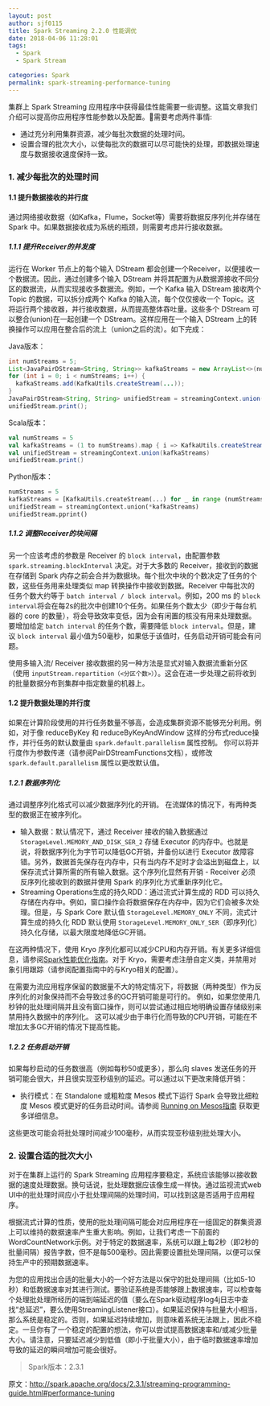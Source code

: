 ```yaml
---
layout: post
author: sjf0115
title: Spark Streaming 2.2.0 性能调优
date: 2018-04-06 11:28:01
tags:
  - Spark
  - Spark Stream

categories: Spark
permalink: spark-streaming-performance-tuning
---
```


集群上 Spark Streaming 应用程序中获得最佳性能需要一些调整。这篇文章我们介绍可以提高你应用程序性能参数以及配置。🏁需要考虑两件事情:
- 通过充分利用集群资源，减少每批次数据的处理时间。
- 设置合理的批次大小，以使每批次的数据可以尽可能快的处理，即数据处理速度与数据接收速度保持一致。

### 1. 减少每批次的处理时间

#### 1.1 提升数据接收的并行度

通过网络接收数据（如Kafka，Flume，Socket等）需要将数据反序列化并存储在 Spark 中。如果数据接收成为系统的瓶颈，则需要考虑并行接收数据。

##### 1.1.1 提升Receiver的并发度

运行在 Worker 节点上的每个输入 DStream 都会创建一个Receiver，以便接收一个数据流。因此，通过创建多个输入 DStream 并将其配置为从数据源接收不同分区的数据流，从而实现接收多数据流。例如，一个 Kafka 输入 DStream 接收两个 Topic 的数据，可以拆分成两个 Kafka 的输入流，每个仅仅接收一个 Topic。这将运行两个接收器，并行接收数据，从而提高整体吞吐量。这些多个 DStream 可以整合(union)在一起创建一个 DStream。这样应用在一个输入 DStream 上的转换操作可以应用在整合后的流上（union之后的流）。如下完成：

Java版本：
```java
int numStreams = 5;
List<JavaPairDStream<String, String>> kafkaStreams = new ArrayList<>(numStreams);
for (int i = 0; i < numStreams; i++) {
  kafkaStreams.add(KafkaUtils.createStream(...));
}
JavaPairDStream<String, String> unifiedStream = streamingContext.union(kafkaStreams.get(0), kafkaStreams.subList(1, kafkaStreams.size()));
unifiedStream.print();
```
Scala版本：
```scala
val numStreams = 5
val kafkaStreams = (1 to numStreams).map { i => KafkaUtils.createStream(...) }
val unifiedStream = streamingContext.union(kafkaStreams)
unifiedStream.print()
```
Python版本：
```python
numStreams = 5
kafkaStreams = [KafkaUtils.createStream(...) for _ in range (numStreams)]
unifiedStream = streamingContext.union(*kafkaStreams)
unifiedStream.pprint()
```

##### 1.1.2 调整Receiver的块间隔

另一个应该考虑的参数是 Receiver 的 `block interval`，由配置参数 `spark.streaming.blockInterval` 决定。对于大多数的 Receiver，接收到的数据在存储到 Spark 内存之前会合并为数据块。每个批次中块的个数决定了任务的个数，这些任务用来处理类似 map 转换操作中接收到数据。Receiver 中每批次的任务个数大约等于 `batch interval / block interval`。例如，200 ms 的 `block interval`将会在每2s的批次中创建10个任务。如果任务个数太少（即少于每台机器的 core 的数量），将会导致效率变低，因为会有闲置的核没有用来处理数据。要增加给定 `batch interval` 的任务个数，需要降低 `block interval`。但是，建议 `block interval` 最小值为50毫秒，如果低于该值时，任务启动开销可能会有问题。

使用多输入流/ Receiver 接收数据的另一种方法是显式对输入数据流重新分区（使用 `inputStream.repartition（<分区个数>）`）。这会在进一步处理之前将收到的批量数据分布到集群中指定数量的机器上。

#### 1.2 提升数据处理的并行度

如果在计算阶段使用的并行任务数量不够高，会造成集群资源不能够充分利用。例如，对于像 reduceByKey 和 reduceByKeyAndWindow 这样的分布式reduce操作，并行任务的默认数量由 `spark.default.parallelism` 属性控制。 你可以将并行度作为参数传递（请参阅PairDStreamFunctions文档），或修改 `spark.default.parallelism` 属性以更改默认值。

##### 1.2.1 数据序列化

通过调整序列化格式可以减少数据序列化的开销。 在流媒体的情况下，有两种类型的数据正在被序列化。

- 输入数据：默认情况下，通过 Receiver 接收的输入数据通过 `StorageLevel.MEMORY_AND_DISK_SER_2` 存储 Executor 的内存中。也就是说，将数据序列化为字节可以降低GC开销，并备份以进行 Executor 故障容错。另外，数据首先保存在内存中，只有当内存不足时才会溢出到磁盘上，以保存流式计算所需的所有输入数据。这个序列化显然有开销 - Receiver 必须反序列化接收到的数据并使用 Spark 的序列化方式重新序列化它。  
- Streaming Operations生成的持久RDD：通过流式计算生成的 RDD 可以持久存储在内存中。例如，窗口操作会将数据保存在内存中，因为它们会被多次处理。但是，与 Spark Core 默认值 `StorageLevel.MEMORY_ONLY` 不同，流式计算生成的持久化 RDD 默认使用 `StorageLevel.MEMORY_ONLY_SER`（即序列化）持久化存储，以最大限度地降低GC开销。

在这两种情况下，使用 Kryo 序列化都可以减少CPU和内存开销。有关更多详细信息，请参阅[Spark性能优化指南](http://spark.apache.org/docs/latest/tuning.html#data-serialization)。对于 Kryo，需要考虑注册自定义类，并禁用对象引用跟踪（请参阅配置指南中的与Kryo相关的配置）。

在需要为流应用程序保留的数据量不大的特定情况下，将数据（两种类型）作为反序列化的对象保持而不会导致过多的GC开销可能是可行的。 例如，如果您使用几秒钟的批处理间隔并且没有窗口操作，则可以尝试通过相应地明确设置存储级别来禁用持久数据中的序列化。 这可以减少由于串行化而导致的CPU开销，可能在不增加太多GC开销的情况下提高性能。

##### 1.2.2 任务启动开销

如果每秒启动的任务数很高（例如每秒50或更多），那么向 slaves 发送任务的开销可能会很大，并且很实现亚秒级别的延迟。可以通过以下更改来降低开销：
- 执行模式：在 Standalone 或粗粒度 Mesos 模式下运行 Spark 会导致比细粒度 Mesos 模式更好的任务启动时间。请参阅 [Running on Mesos指南](http://spark.apache.org/docs/latest/running-on-mesos.html) 获取更多详细信息。

这些更改可能会将批处理时间减少100毫秒，从而实现亚秒级别批处理大小。

### 2. 设置合适的批次大小

对于在集群上运行的 Spark Streaming 应用程序要稳定，系统应该能够以接收数据的速度处理数据。换句话说，批处理数据应该像生成一样快。通过监视流式web UI中的批处理时间应小于批处理间隔的处理时间，可以找到这是否适用于应用程序。

根据流式计算的性质，使用的批处理间隔可能会对应用程序在一组固定的群集资源上可以维持的数据速率产生重大影响。例如，让我们考虑一下前面的WordCountNetwork示例。对于特定的数据速率，系统可以跟上每2秒（即2秒的批量间隔）报告字数，但不是每500毫秒。因此需要设置批处理间隔，以便可以保持生产中的预期数据速率。

为您的应用找出合适的批量大小的一个好方法是以保守的批处理间隔（比如5-10秒）和低数据速率对其进行测试。要验证系统是否能够跟上数据速率，可以检查每个处理批处理所经历的端到端延迟的值（要么在Spark驱动程序log4j日志中查找“总延迟”，要么使用StreamingListener接口）。如果延迟保持与批量大小相当，那么系统是稳定的。否则，如果延迟持续增加，则意味着系统无法跟上，因此不稳定。一旦你有了一个稳定的配置的想法，你可以尝试提高数据速率和/或减少批量大小。请注意，只要延迟减少到低值（即小于批量大小），由于临时数据速率增加导致的延迟的瞬间增加可能会很好。

> Spark版本：2.3.1

原文：http://spark.apache.org/docs/2.3.1/streaming-programming-guide.html#performance-tuning

